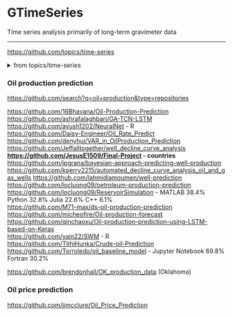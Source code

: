 # GTimeSeries
Time series analysis primarily of long-term gravimeter data             

- - -             
https://github.com/topics/time-series                

<details>
   <summary>from topics/time-series </summary>              

### Info
https://github.com/khuyentran1401/Data-science          
**https://github.com/rob-med/awesome-TS-anomaly-detection**       
**https://github.com/Alro10/deep-learning-time-series**          
https://github.com/curiousily/Getting-Things-Done-with-Pytorch                         
**https://github.com/MaxBenChrist/awesome_time_series_in_python**              

### Databases
open source time-series databases         
https://github.com/influxdata/influxdb         
https://github.com/questdb/questdb         
https://github.com/crate/crate             
https://github.com/GreptimeTeam/greptimedb          
https://github.com/pipelinedb/pipelinedb          

### Python / Jupyter Notebook  libraries                        
https://github.com/pycaret/pycaret          
https://github.com/blue-yonder/tsfresh          
https://github.com/sktime/sktime                  
https://github.com/unit8co/darts               
https://github.com/autogluon/autogluon          
https://github.com/timeseriesAI/tsai           
https://github.com/awslabs/gluonts              
https://github.com/ourownstory/neural_prophet          
https://github.com/Nixtla/statsforecast             
https://github.com/salesforce/Merlion              
https://github.com/tslearn-team/tslearn         
https://github.com/Nixtla/neuralforecast           
https://github.com/RJT1990/pyflux             

#### Python Quant
https://github.com/polakowo/vectorbt        
</details>

### Oil production prediction
https://github.com/search?q=oil+production&type=repositories                 

https://github.com/16Bhavana/Oil-Production-Prediction                          
https://github.com/ashrafalaghbari/GA-TCN-LSTM 
https://github.com/ayush1202/NeuralNet - R               
https://github.com/Daisy-Engineer/Oil_Rate_Predict 
https://github.com/denyhui/VAR_in_OilProduction_Prediction             
https://github.com/Jeffalltogether/well_decline_curve_analysis                   
**https://github.com/JesusE1509/Final-Project  - countries**                       
https://github.com/jpgrana/bayesian-approach-predicting-well-production 
https://github.com/kperry2215/automated_decline_curve_analysis_oil_and_gas_wells 
https://github.com/lahmidiamoumen/well-prediction 
https://github.com/locluong09/petroleum-production-prediction                       
https://github.com/locluong09/ReservoirSimulation - MATLAB 38.4% Python 32.8% Julia 22.6% C++ 6.1%                         
https://github.com/M71-max/ds-oil-production-prediction                        
https://github.com/micheofire/Oil-production-forecast                          
https://github.com/qinchaoxu/Oil-production-prediction-using-LSTM-based-on-Keras                                
https://github.com/yain22/SWM - R                     
https://github.com/TithiHunka/Crude-oil-Prediction             
https://github.com/Torroledo/oil_baseline_model - Jupyter Notebook 69.8% Fortran 30.2%                            

https://github.com/brendonhall/OK_production_data (Oklahoma) 

### Oil price prediction                
https://github.com/jjmcclure/Oil_Price_Prediction                   

